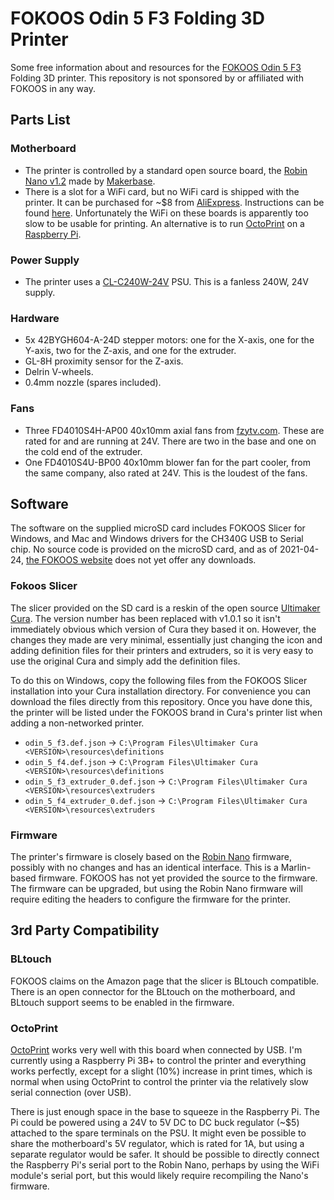 # FOKOOS Odin 5 F3 Folding 3D Printer

Some free information about and resources for the [FOKOOS Odin 5 F3](https://amzn.to/3vjz3ue) Folding 3D printer. This repository is not sponsored by or affiliated with FOKOOS in any way.

## Parts List

### Motherboard

* The printer is controlled by a standard open source board, the [Robin Nano v1.2](https://github.com/makerbase-mks/MKS-Robin-Nano-V1.X) made by [Makerbase](https://makerbase.com.cn/en/products/).
* There is a slot for a WiFi card, but no WiFi card is shipped with the printer. It can be purchased for ~$8 from [AliExpress](https://www.aliexpress.com/item/32816882694.html). Instructions can be found [here](https://github.com/makerbase-mks/MKS-Robin-Nano-V2.X/wiki/Use-MKS_Robin_WIFI-on-Robin-Nano). Unfortunately the WiFi on these boards is apparently too slow to be usable for printing. An alternative is to run [OctoPrint](https://octoprint.org/) on a [Raspberry Pi](https://raspberrypi.org).

### Power Supply

* The printer uses a [CL-C240W-24V](https://www.3dprinterstore.online/products/cl-c240w-24v-switching-power-supply-sapphire-pro-printer-adapter-led-strip-light-transformer-12v-for-3d-printer-part) PSU. This is a fanless 240W, 24V supply.

### Hardware

* 5x 42BYGH604-A-24D stepper motors: one for the X-axis, one for the Y-axis, two for the Z-axis, and one for the extruder.
* GL-8H proximity sensor for the Z-axis.
* Delrin V-wheels.
* 0.4mm nozzle (spares included).

### Fans

* Three FD4010S4H-AP00 40x10mm axial fans from [fzytv.com](http://www.fzytv.com/). These are rated for and are running at 24V. There are two in the base and one on the cold end of the extruder.
* One FD4010S4U-BP00 40x10mm blower fan for the part cooler, from the same company, also rated at 24V. This is the loudest of the fans.

## Software

The software on the supplied microSD card includes FOKOOS Slicer for Windows, and Mac and Windows drivers for the CH340G USB to Serial chip. No source code is provided on the microSD card, and as of 2021-04-24, [the FOKOOS website](https://www.fokoos.com/) does not yet offer any downloads.

### Fokoos Slicer

The slicer provided on the SD card is a reskin of the open source [Ultimaker Cura](https://ultimaker.com/software/ultimaker-cura). The version number has been replaced with v1.0.1 so it isn't immediately obvious which version of Cura they based it on. However, the changes they made are very minimal, essentially just changing the icon and adding definition files for their printers and extruders, so it is very easy to use the original Cura and simply add the definition files.

To do this on Windows, copy the following files from the FOKOOS Slicer installation into your Cura installation directory. For convenience you can download the files directly from this repository. Once you have done this, the printer will be listed under the FOKOOS brand in Cura's printer list when adding a non-networked printer.

* `odin_5_f3.def.json` -> `C:\Program Files\Ultimaker Cura <VERSION>\resources\definitions`
* `odin_5_f4.def.json` -> `C:\Program Files\Ultimaker Cura <VERSION>\resources\definitions`
* `odin_5_f3_extruder_0.def.json` -> `C:\Program Files\Ultimaker Cura <VERSION>\resources\extruders`
* `odin_5_f4_extruder_0.def.json` -> `C:\Program Files\Ultimaker Cura <VERSION>\resources\extruders`

### Firmware

The printer's firmware is closely based on the [Robin Nano](https://github.com/makerbase-mks/MKS-Robin-Nano-Firmware) firmware, possibly with no changes and has an identical interface. This is a Marlin-based firmware. FOKOOS has not yet provided the source to the firmware. The firmware can be upgraded, but using the Robin Nano firmware will require editing the headers to configure the firmware for the printer.

## 3rd Party Compatibility

### BLtouch

FOKOOS claims on the Amazon page that the slicer is BLtouch compatible. There is an open connector for the BLtouch on the motherboard, and BLtouch support seems to be enabled in the firmware.

### OctoPrint

[OctoPrint](https://octoprint.org/) works very well with this board when connected by USB. I'm currently using a Raspberry Pi 3B+ to control the printer and everything works perfectly, except for a slight (10%) increase in print times, which is normal when using OctoPrint to control the printer via the relatively slow serial connection (over USB).

There is just enough space in the base to squeeze in the Raspberry Pi. The Pi could be powered using a 24V to 5V DC to DC buck regulator (~$5) attached to the spare terminals on the PSU. It might even be possible to share the motherboard's 5V regulator, which is rated for 1A, but using a separate regulator would be safer. It should be possible to directly connect the Raspberry Pi's serial port to the Robin Nano, perhaps by using the WiFi module's serial port, but this would likely require recompiling the Nano's firmware.
